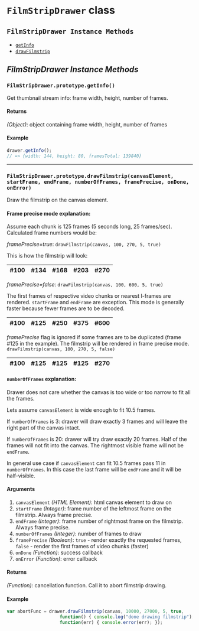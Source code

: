 # <a id="FilmStripDrawer"></a>`FilmStripDrawer` class #

## `FilmStripDrawer Instance Methods` ##

- [`getInfo`](#FilmStripDrawer_getInfo)
- [`drawFilmstrip`](#FilmStripDrawer_drawFilmstrip)

## _FilmStripDrawer Instance Methods_ ##

### <a id="#FilmStripDrawer_getInfo"></a>`FilmStripDrawer.prototype.getInfo()`
Get thumbnail stream info: frame width, height, number of frames.

#### Returns
*(Object)*: object containing frame width, height, number of frames

#### Example

```js
drawer.getInfo();
// => {width: 144, height: 80, framesTotal: 139840}
```

---

### <a id="#FilmStripDrawer_drawFilmstrip"></a>`FilmStripDrawer.prototype.drawFilmstrip(canvasElement, startFrame, endFrame, numberOfFrames, framePrecise, onDone, onError)`
Draw the filmstrip on the canvas element.

#### Frame precise mode explanation:

Assume each chunk is 125 frames (5 seconds long, 25 frames/sec). Calculated frame numbers would be:

*framePrecise=true*: `drawFilmstrip(canvas, 100, 270, 5, true)`

This is how the filmstrip will look:

| #100 | #134 | #168 | #203 | #270 |
|------|------|------|------|------|

*framePrecise=false*: `drawFilmstrip(canvas, 100, 600, 5, true)`

The first frames of respective video chunks or nearest I-frames are rendered. `startFrame` and `endFrame` are exception.
This mode is generally faster because fewer frames are to be decoded.

| #100 | #125 | #250 | #375 | #600 |
|------|------|------|------|------|

*framePrecise* flag is ignored if some frames are to be duplicated (frame #125 in the example). The filmstrip will be rendered in frame precise mode.
`drawFilmstrip(canvas, 100, 270, 5, false)`

| #100 | **#125** | **#125** | **#125** | #270 |
|------|----------|----------|----------|------|

#### `numberOfFrames` explanation:

Drawer does not care whether the canvas is too wide or too narrow to fit all the frames.

Lets assume `canvasElement` is wide enough to fit 10.5 frames.

If `numberOfFrames` is 3: drawer will draw exactly 3 frames and will leave the right part of the canvas intact.

If `numberOfFrames` is 20: drawer will try draw exactly 20 frames. Half of the frames will not fit into the canvas.
The rightmost visible frame will not be `endFrame`.

In general use case if `canvasElement` can fit 10.5 frames pass 11 in `numberOfFrames`.
In this case the last frame will be `endFrame` and it will be half-visible.

#### Arguments
1. `canvasElement` *(HTML Element)*: html canvas element to draw on
2. `startFrame` *(Integer)*: frame number of the leftmost frame on the filmstrip. Always frame precise.
3. `endFrame` *(Integer)*: frame number of rightmost frame on the filmstrip. Always frame precise.
4. `numberOfFrames` *(Integer)*: number of frames to draw
5. `framePrecise` *(Boolean)*: `true` - render exactly the requested frames, `false` - render the first frames of video chunks (faster)
6. `onDone` *(Function)*: success callback
7. `onError` *(Function)*: error callback

#### Returns
*(Function)*: cancellation function. Call it to abort filmstrip drawing.

#### Example

```js
var abortFunc = drawer.drawFilmstrip(canvas, 10000, 27000, 5, true,
                    function() { console.log("done drawing filmstrip"); },
                    function(err) { console.error(err); });
```
